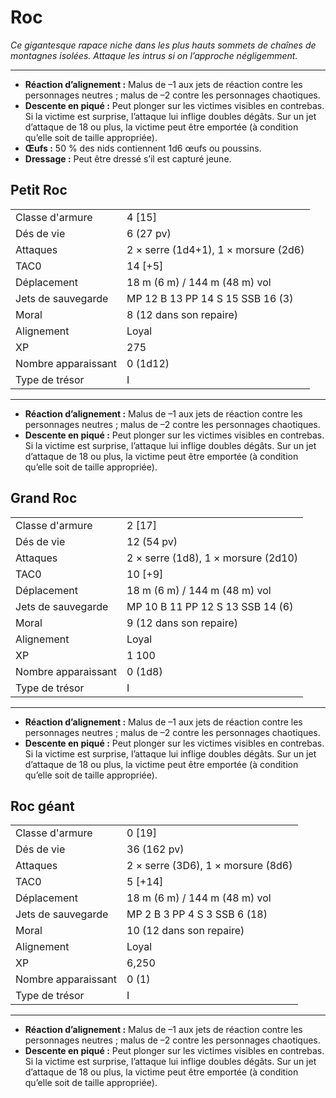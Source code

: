 # Roc


*Ce gigantesque rapace niche dans les plus hauts sommets de chaînes de
montagnes isolées. Attaque les intrus si on l’approche négligemment.*

-----

  - **Réaction d’alignement :** Malus de –1 aux jets de réaction contre
    les personnages neutres ; malus de –2 contre les personnages
    chaotiques.
  - **Descente en piqué :** Peut plonger sur les victimes visibles en
    contrebas. Si la victime est surprise, l’attaque lui inflige doubles
    dégâts. Sur un jet d’attaque de 18 ou plus, la victime peut être
    emportée (à condition qu’elle soit de taille appropriée).
  - **Œufs :** 50 % des nids contiennent 1d6 œufs ou poussins.
  - **Dressage :** Peut être dressé s’il est capturé jeune.

## Petit Roc

|                     |                                      |
| ------------------- | ------------------------------------ |
| Classe d'armure     | 4 \[15\]                             |
| Dés de vie          | 6 (27 pv)                            |
| Attaques            | 2 × serre (1d4+1), 1 × morsure (2d6) |
| TAC0                | 14 \[+5\]                            |
| Déplacement         | 18 m (6 m) / 144 m (48 m) vol        |
| Jets de sauvegarde  | MP 12 B 13 PP 14 S 15 SSB 16 (3)     |
| Moral               | 8 (12 dans son repaire)              |
| Alignement          | Loyal                                |
| XP                  | 275                                  |
| Nombre apparaissant | 0 (1d12)                             |
| Type de trésor      | I                                    |

-----

  - **Réaction d’alignement :** Malus de –1 aux jets de réaction contre
    les personnages neutres ; malus de –2 contre les personnages
    chaotiques.
  - **Descente en piqué :** Peut plonger sur les victimes visibles en
    contrebas. Si la victime est surprise, l’attaque lui inflige doubles
    dégâts. Sur un jet d’attaque de 18 ou plus, la victime peut être
    emportée (à condition qu’elle soit de taille appropriée).

## Grand Roc

|                     |                                     |
| ------------------- | ----------------------------------- |
| Classe d'armure     | 2 \[17\]                            |
| Dés de vie          | 12 (54 pv)                          |
| Attaques            | 2 × serre (1d8), 1 × morsure (2d10) |
| TAC0                | 10 \[+9\]                           |
| Déplacement         | 18 m (6 m) / 144 m (48 m) vol       |
| Jets de sauvegarde  | MP 10 B 11 PP 12 S 13 SSB 14 (6)    |
| Moral               | 9 (12 dans son repaire)             |
| Alignement          | Loyal                               |
| XP                  | 1 100                               |
| Nombre apparaissant | 0 (1d8)                             |
| Type de trésor      | I                                   |

-----

  - **Réaction d’alignement :** Malus de –1 aux jets de réaction contre
    les personnages neutres ; malus de –2 contre les personnages
    chaotiques.
  - **Descente en piqué :** Peut plonger sur les victimes visibles en
    contrebas. Si la victime est surprise, l’attaque lui inflige doubles
    dégâts. Sur un jet d’attaque de 18 ou plus, la victime peut être
    emportée (à condition qu’elle soit de taille appropriée).

## Roc géant

|                     |                                    |
| ------------------- | ---------------------------------- |
| Classe d'armure     | 0 \[19\]                           |
| Dés de vie          | 36 (162 pv)                        |
| Attaques            | 2 × serre (3D6), 1 × morsure (8d6) |
| TAC0                | 5 \[+14\]                          |
| Déplacement         | 18 m (6 m) / 144 m (48 m) vol      |
| Jets de sauvegarde  | MP 2 B 3 PP 4 S 3 SSB 6 (18)       |
| Moral               | 10 (12 dans son repaire)           |
| Alignement          | Loyal                              |
| XP                  | 6,250                              |
| Nombre apparaissant | 0 (1)                              |
| Type de trésor      | I                                  |

-----

  - **Réaction d’alignement :** Malus de –1 aux jets de réaction contre
    les personnages neutres ; malus de –2 contre les personnages
    chaotiques.
  - **Descente en piqué :** Peut plonger sur les victimes visibles en
    contrebas. Si la victime est surprise, l’attaque lui inflige doubles
    dégâts. Sur un jet d’attaque de 18 ou plus, la victime peut être
    emportée (à condition qu’elle soit de taille appropriée).